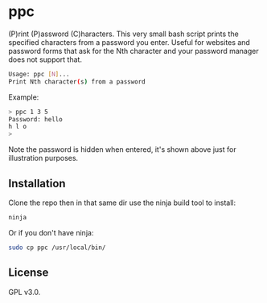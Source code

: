 # ppc

(P)rint (P)assword (C)haracters. This very small bash script prints the specified
characters from a password you enter. Useful for websites and password forms
that ask for the Nth character and your password manager does not support
that.

```bash
Usage: ppc [N]...
Print Nth character(s) from a password
```

Example:

```bash
> ppc 1 3 5
Password: hello
h l o
>
```

Note the password is hidden when entered, it's shown above just for illustration
purposes.

## Installation

Clone the repo then in that same dir use the ninja build tool to install:

```bash
ninja
```

Or if you don't have ninja:

```bash
sudo cp ppc /usr/local/bin/
```

## License

GPL v3.0.
